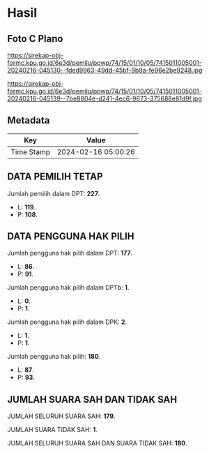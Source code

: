# Hasil

## Foto C Plano

https://sirekap-obj-formc.kpu.go.id/6e3d/pemilu/ppwp/74/15/01/10/05/7415011005001-20240216-045130--fded9963-49dd-45bf-9b9a-fe96e2be9248.jpg

https://sirekap-obj-formc.kpu.go.id/6e3d/pemilu/ppwp/74/15/01/10/05/7415011005001-20240216-045139--7be8804e-d241-4ec6-9673-375688e81d9f.jpg


## Metadata

| Key        | Value               |
| ---------- | ------------------- |
| Time Stamp | 2024-02-16 05:00:26 |


## DATA PEMILIH TETAP

Jumlah pemilih dalam DPT: **227**.
 * L: **119**.
 * P: **108**.

## DATA PENGGUNA HAK PILIH

Jumlah pengguna hak pilih dalam DPT: **177**.
 * L: **86**.
 * P: **91**.

Jumlah pengguna hak pilih dalam DPTb: **1**.
 * L: **0**.
 * P: **1**.

Jumlah pengguna hak pilih dalam DPK: **2**.
 * L: **1**.
 * P: **1**.

Jumlah pengguna hak pilih: **180**.
 * L: **87**.
 * P: **93**.

## JUMLAH SUARA SAH DAN TIDAK SAH

JUMLAH SELURUH SUARA SAH: **179**.

JUMLAH SUARA TIDAK SAH: **1**.

JUMLAH SELURUH SUARA SAH DAN SUARA TIDAK SAH: **180**.


